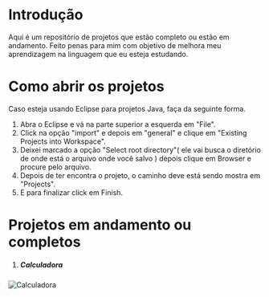 # Introdução
Aqui é um repositório de projetos que estão completo ou estão em andamento. Feito penas para mim com objetivo de melhora meu aprendizagem na linguagem que eu esteja estudando.


# Como abrir os projetos



Caso esteja usando Eclipse para projetos Java, faça da seguinte forma.

1. Abra o Eclipse e vá na parte superior a esquerda em "File".
2. Click na opção "import" e depois em "general" e clique em "Existing Projects into Workspace".
3. Deixei marcado a opção "Select root directory"( ele vai busca o diretório de onde está  o arquivo onde você salvo ) depois clique em Browser e procure pelo arquivo.
4. Depois de ter encontra o projeto, o caminho deve está sendo mostra em "Projects".
5. E para finalizar click em Finish.



# Projetos em andamento ou completos

1. ##### Calculadora
![Calculadora](https://user-images.githubusercontent.com/88062739/155040549-cb86aae0-8aeb-4b02-b497-841e8550dd71.png)

   















